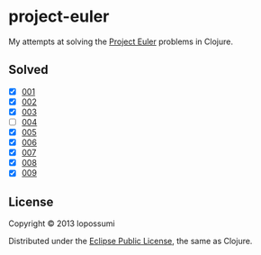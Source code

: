 # project-euler

My attempts at solving the [Project Euler](http://projecteuler.net) problems in Clojure.

## Solved
- [x] [001](http://projecteuler.net/problem=1)
- [x] [002](http://projecteuler.net/problem=2)
- [x] [003](http://projecteuler.net/problem=3)
- [ ] [004](http://projecteuler.net/problem=4)
- [x] [005](http://projecteuler.net/problem=5)
- [x] [006](http://projecteuler.net/problem=6)
- [x] [007](http://projecteuler.net/problem=7)
- [x] [008](http://projecteuler.net/problem=8)
- [x] [009](http://projecteuler.net/problem=9)

## License

Copyright © 2013 lopossumi

Distributed under the [Eclipse Public License](http://www.eclipse.org/legal/epl-v10.html), the same as Clojure.
